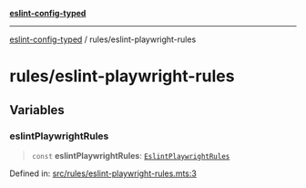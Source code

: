 [**eslint-config-typed**](../README.md)

---

[eslint-config-typed](../README.md) / rules/eslint-playwright-rules

# rules/eslint-playwright-rules

## Variables

### eslintPlaywrightRules

> `const` **eslintPlaywrightRules**: [`EslintPlaywrightRules`](../types/rules/eslint-playwright-rules.md#eslintplaywrightrules)

Defined in: [src/rules/eslint-playwright-rules.mts:3](https://github.com/noshiro-pf/eslint-config-typed/blob/main/src/rules/eslint-playwright-rules.mts#L3)
